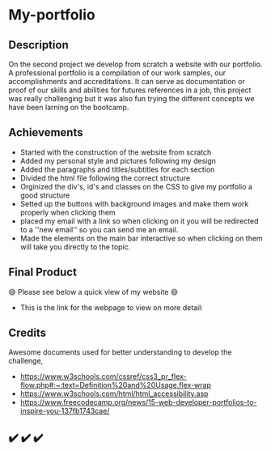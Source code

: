 # My-portfolio

## Description

On the second project we develop from scratch a website with our portfolio. A professional portfolio is a compilation of our work samples, our accomplishments and accreditations. It can serve as documentation or proof of our skills and abilities for futures references in a job, this project was really challenging but it was also fun trying the different concepts we have been larning on the bootcamp. 

## Achievements

- Started with the construction of the website from scratch 
- Added my personal style and pictures following my design 
- Added the paragraphs and titles/subtitles for each section
- Divided the html file following the correct structure 
- Orginized the div's, id's and classes on the CSS to give my portfolio a good structure
- Setted up the buttons with background images and make them work properly when clicking them 
- placed my email with a link so when clicking on it you will be redirected to a ''new email'' so you can send me an email.
- Made the elements on the main bar interactive so when clicking on them will take you directly to the topic. 

## Final Product

 
😄 Please see below a quick view of my website 😄 



- This is the link for the webpage to view on more detail: 

## Credits 

Awesome documents used for better understanding to develop the challenge,

- https://www.w3schools.com/cssref/css3_pr_flex-flow.php#:~:text=Definition%20and%20Usage,flex-wrap
- https://www.w3schools.com/html/html_accessibility.asp
- https://www.freecodecamp.org/news/15-web-developer-portfolios-to-inspire-you-137fb1743cae/

## ✔️ ✔️ ✔️
